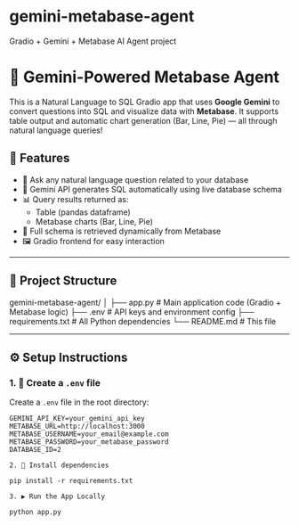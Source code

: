 # gemini-metabase-agent
Gradio + Gemini + Metabase AI Agent project

# 🧠 Gemini-Powered Metabase Agent

This is a Natural Language to SQL Gradio app that uses **Google Gemini** to convert questions into SQL and visualize data with **Metabase**. It supports table output and automatic chart generation (Bar, Line, Pie) — all through natural language queries!

## 🚀 Features

- 🔎 Ask any natural language question related to your database
- 🤖 Gemini API generates SQL automatically using live database schema
- 📊 Query results returned as:
  - Table (pandas dataframe)
  - Metabase charts (Bar, Line, Pie)
- 🧱 Full schema is retrieved dynamically from Metabase
- 🖼️ Gradio frontend for easy interaction

---

## 📂 Project Structure

gemini-metabase-agent/
│
├── app.py # Main application code (Gradio + Metabase logic)
├── .env # API keys and environment config
├── requirements.txt # All Python dependencies
└── README.md # This file


---

## ⚙️ Setup Instructions

### 1. 🔑 Create a `.env` file

Create a `.env` file in the root directory:

```env
GEMINI_API_KEY=your_gemini_api_key
METABASE_URL=http://localhost:3000
METABASE_USERNAME=your_email@example.com
METABASE_PASSWORD=your_metabase_password
DATABASE_ID=2

2. 🐍 Install dependencies

pip install -r requirements.txt

3. ▶️ Run the App Locally

python app.py
